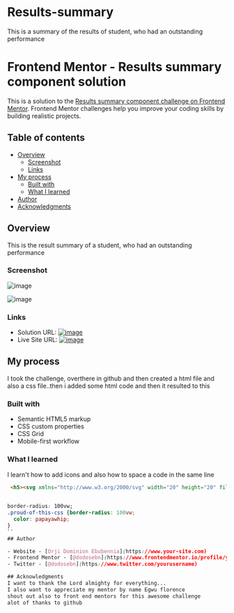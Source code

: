 # Results-summary
This is a summary of the results of student, who had an outstanding performance
# Frontend Mentor - Results summary component solution

This is a solution to the [Results summary component challenge on Frontend Mentor](https://www.frontendmentor.io/challenges/results-summary-component-CE_K6s0maV). Frontend Mentor challenges help you improve your coding skills by building realistic projects. 

## Table of contents

- [Overview](#overview)
  - [Screenshot](#screenshot)
  - [Links](#links)
- [My process](#my-process)
  - [Built with](#built-with)
  - [What I learned](#what-i-learned)
- [Author](#author)
- [Acknowledgments](#acknowledgments)

## Overview
This is the result summary of a  student, who had an outstanding performance

### Screenshot

![![image](https://github.com/dodosebn/Results-summary/assets/130156592/255f57a7-f8ae-425c-95f7-93fe81d30d41)
](./screenshot.jpg)

![![image](https://github.com/dodosebn/Results-summary/assets/130156592/77ff4af8-1619-4d4a-84a1-bc19e2d4eb51)
](./screenshot.jpg)

### Links

- Solution URL: [![image](https://github.com/dodosebn/Results-summary/assets/130156592/455f790e-953e-47c3-89d0-081bd8f55d1f)
](https://your-solution-url.com)
- Live Site URL: [![image](https://github.com/dodosebn/Results-summary/assets/130156592/debf6f59-4fae-4800-9aa5-3bd307aa10b5)
](https://your-live-site-url.com)

## My process
I took the challenge, overthere in github and then created a html file and also a css file..then i added some html code and then it resulted to this

### Built with

- Semantic HTML5 markup
- CSS custom properties
- CSS Grid
- Mobile-first workflow

### What I learned

I learn't how to add icons and also how to space a code in the same line

```html
 <h5><svg xmlns="http://www.w3.org/2000/svg" width="20" height="20" fill="none" viewBox="0 0 20 20"><path stroke="#F55" stroke-linecap="round" stroke-linejoin="round" stroke-width="1.25" d="M10.833 8.333V2.5l-6.666 9.167h5V17.5l6.666-9.167h-5Z"/></svg>&nbsp;&nbsp;Reaction<span>&nbsp;&nbsp;&nbsp;&nbsp;&nbsp;&nbsp;&nbsp; &nbsp; &nbsp;&nbsp;80 / 100</span></h5>
                   
```
```css
border-radius: 100vw;
.proud-of-this-css {border-radius: 100vw;
  color: papayawhip;
}
``
## Author

- Website - [Orji Dominion Ebubennia](https://www.your-site.com)
- Frontend Mentor - [@dodosebn](https://www.frontendmentor.io/profile/yourusername)
- Twitter - [@dodosebn](https://www.twitter.com/yourusername)

## Acknowledgments
I want to thank the Lord almighty for everything...
I also want to appreciate my mentor by name Egwu florence
shout out also to front end mentors for this awesome challenge
alot of thanks to github
